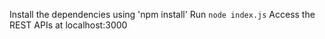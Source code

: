 Install the dependencies using 'npm install'
Run `node index.js` 
Access the REST APIs at localhost:3000 
